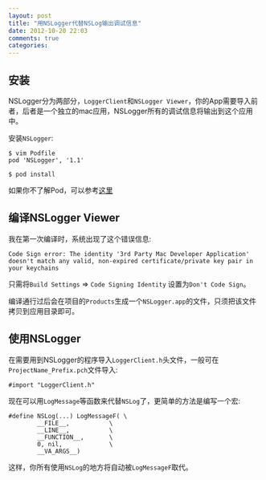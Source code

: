 ```yaml
---
layout: post
title: "用NSLogger代替NSLog输出调试信息"
date: 2012-10-20 22:03
comments: true
categories: 
---
```


## 安装 ##

NSLogger分为两部分，`LoggerClient`和`NSLogger Viewer`，你的App需要导入前者，后者是一个独立的mac应用，NSLogger所有的调试信息将输出到这个应用中。

安装`NSLogger`:

    $ vim Podfile
    pod 'NSLogger', '1.1'

    $ pod install

如果你不了解Pod，可以参考[这里](/blog/2012/10/15/how-to-use-cocoapods/)

## 编译NSLogger Viewer ##

我在第一次编译时，系统出现了这个错误信息:

    Code Sign error: The identity '3rd Party Mac Developer Application' doesn't match any valid, non-expired certificate/private key pair in your keychains

只需将`Build Settings` => `Code Signing Identity` 设置为`Don't Code Sign`。

编译通行过后会在项目的`Products`生成一个`NSLogger.app`的文件，只须把该文件拷贝到应用目录即可。

## 使用NSLogger ##

在需要用到NSLogger的程序导入`LoggerClient.h`头文件，一般可在`ProjectName_Prefix.pch`文件导入:
    
    #import "LoggerClient.h"

现在可以用`LogMessage`等函数来代替`NSLog`了，更简单的方法是编写一个宏:

    #define NSLog(...) LogMessageF( \
            __FILE__,           \
            __LINE__,           \
            __FUNCTION__,       \
            0, nil,             \
            __VA_ARGS__)

这样，你所有使用`NSLog`的地方将自动被`LogMessageF`取代。
